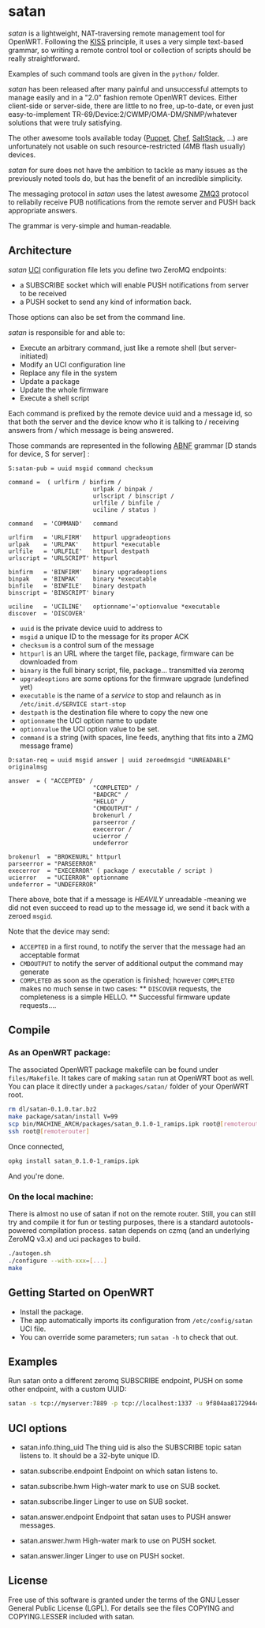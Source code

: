# satan

*satan* is a lightweight, NAT-traversing remote management tool for OpenWRT. Following the [KISS](http://en.wikipedia.org/wiki/KISS_principle) principle, it uses a very simple text-based grammar, so writing a remote control tool or collection of scripts should be really straightforward.

Examples of such command tools are given in the `python/` folder.

*satan* has been released after many painful and unsuccessful attempts to manage easily and in a "2.0" fashion remote OpenWRT devices. Either client-side or server-side, there are little to no free, up-to-date, or even just easy-to-implement TR-69/Device:2/CWMP/OMA-DM/SNMP/whatever solutions that were truly satisfying.

The other awesome tools available today ([Puppet](https://puppetlabs.com/), [Chef](http://www.opscode.com/chef/), [SaltStack](http://saltstack.com), ...) are unfortunately not usable on such resource-restricted (4MB flash usually) devices.

*satan* for sure does not have the ambition to tackle as many issues as the previously noted tools do, but has the benefit of an incredible simplicity.

The messaging protocol in *satan* uses the latest awesome [ZMQ3](http://www.zeromq.org/) protocol to reliabily receive PUB notifications from the remote server and PUSH back appropriate answers.

The grammar is very-simple and human-readable.

## Architecture

*satan* [UCI](http://wiki.openwrt.org/doc/uci) configuration file lets you define two ZeroMQ endpoints:

* a SUBSCRIBE socket which will enable PUSH notifications from server to be received
* a PUSH socket to send any kind of information back.

Those options can also be set from the command line.

*satan* is responsible for and able to:

* Execute an arbitrary command, just like a remote shell (but server-initiated)
* Modify an UCI configuration line
* Replace any file in the system
* Update a package
* Update the whole firmware
* Execute a shell script

Each command is prefixed by the remote device uuid and a message id, so that both the server and the device know who it is talking to / receiving answers from / which message is being answered. 

Those commands are represented in the following [ABNF](http://www.ietf.org/rfc/rfc2234.txt) grammar [D stands for device, S for server] :

```
S:satan-pub = uuid msgid command checksum

command =  ( urlfirm / binfirm / 
						urlpak / binpak / 
						urlscript / binscript /
						urlfile / binfile /
						uciline / status )

command   = 'COMMAND'   command

urlfirm   = 'URLFIRM'   httpurl upgradeoptions
urlpak    = 'URLPAK'    httpurl *executable
urlfile   = 'URLFILE'   httpurl destpath
urlscript = 'URLSCRIPT' httpurl

binfirm   = 'BINFIRM'   binary upgradeoptions
binpak    = 'BINPAK'    binary *executable
binfile   = 'BINFILE'   binary destpath
binscript = 'BINSCRIPT' binary

uciline   = 'UCILINE'   optionname'='optionvalue *executable
discover  = 'DISCOVER'
```

* `uuid` is the private device uuid to address to
* `msgid` a unique ID to the message for its proper ACK
* `checksum` is a control sum of the message
* `httpurl` is an URL where the target file, package, firmware can be downloaded from
* `binary` is the full binary script, file, package... transmitted via zeromq
* `upgradeoptions` are some options for the firmware upgrade (undefined yet)
* `executable` is the name of a _service_ to stop and relaunch as in `/etc/init.d/SERVICE start-stop`
* `destpath` is the destination file where to copy the new one
* `optionname` the UCI option name to update
* `optionvalue` the UCI option value to be set.
* `command` is a string (with spaces, line feeds, anything that fits into a ZMQ message frame)

```
D:satan-req = uuid msgid answer | uuid zeroedmsgid "UNREADABLE" originalmsg

answer  = ( "ACCEPTED" / 
						"COMPLETED" /
						"BADCRC" /
						"HELLO" /
						"CMDOUTPUT" /
						brokenurl /
						parseerror /
						execerror /
						ucierror /
						undeferror

brokenurl  = "BROKENURL" httpurl
parseerror = "PARSEERROR"
execerror  = "EXECERROR" ( package / executable / script )
ucierror   = "UCIERROR" optionname
undeferror = "UNDEFERROR" 
```

There above, bote that if a message is _HEAVILY_ unreadable -meaning we did not even succeed
to read up to the message id, we send it back with a zeroed `msgid`.

Note that the device may send:
* `ACCEPTED` in a first round, to notify the server that the message had an acceptable format
* `CMDOUTPUT` to notify the server of additional output the command may generate
* `COMPLETED` as soon as the operation is finished; however `COMPLETED` makes no much sense in two cases:
** `DISCOVER` requests, the completeness is a simple HELLO.
** Successful firmware update requests....

## Compile

### As an OpenWRT package:

The associated OpenWRT package makefile can be found under `files/Makefile`.
It takes care of making `satan` run at OpenWRT boot as well.
You can place it directly under a `packages/satan/` folder of your OpenWRT root.

```bash
rm dl/satan-0.1.0.tar.bz2
make package/satan/install V=99
scp bin/MACHINE_ARCH/packages/satan_0.1.0-1_ramips.ipk root@[remoterouter]:.
ssh root@[remoterouter]
```

Once connected,

```bash
opkg install satan_0.1.0-1_ramips.ipk
```

And you're done.

### On the local machine:

There is almost no use of satan if not on the remote router.
Still, you can still try and compile it for fun or testing purposes, there is a standard autotools-powered compilation process.
satan depends on czmq (and an underlying ZeroMQ v3.x) and uci packages to build.

```bash
./autogen.sh
./configure --with-xxx=[...]
make
```

## Getting Started on OpenWRT

* Install the package.
* The app automatically imports its configuration from `/etc/config/satan` UCI file.
* You can override some parameters; run  `satan -h` to check that out.

## Examples

Run satan onto a different zeromq SUBSCRIBE endpoint, PUSH on some other endpoint, with a custom UUID:

```bash
satan -s tcp://myserver:7889 -p tcp://localhost:1337 -u 9f804aa8172944c683e7213e4d941850
```

## UCI options

* satan.info.thing_uid
The thing uid is also the SUBSCRIBE topic satan listens to.
It should be a 32-byte unique ID.

* satan.subscribe.endpoint
Endpoint on which satan listens to.

* satan.subscribe.hwm
High-water mark to use on SUB socket.

* satan.subscribe.linger
Linger to use on SUB socket.

* satan.answer.endpoint
Endpoint that satan uses to PUSH answer messages.

* satan.answer.hwm
High-water mark to use on PUSH socket.

* satan.answer.linger
Linger to use on PUSH socket.

## License

Free use of this software is granted under the terms of the GNU Lesser General Public License (LGPL). For details see the files COPYING and COPYING.LESSER included with satan.

